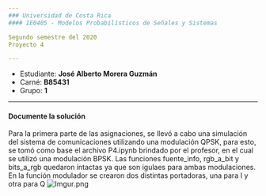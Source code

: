 ```yaml
---
### Universidad de Costa Rica
#### IE0405 - Modelos Probabilísticos de Señales y Sistemas

Segundo semestre del 2020  
Proyecto 4

---
```


* Estudiante: **José Alberto Morera Guzmán**
* Carné: **B85431**
* Grupo: **1**
---
#### Documente la solución 
Para la primera parte de las asignaciones, se llevó a cabo una simulación del sistema de comunicaciones utilizando una modulación QPSK, para esto, se tomó como base el archivo P4.ipynb brindado por el profesor, en el cual se utilizó una modulación BPSK. Las funciones fuente_info, rgb_a_bit y bits_a_rgb quedaron intactas ya que son igulaes para ambas modulaciones. 
En la función modulador se crearon dos distintas portadoras, una para I y otra para Q 
![Imgur](https://imgur.com/A9KX8xV).png

